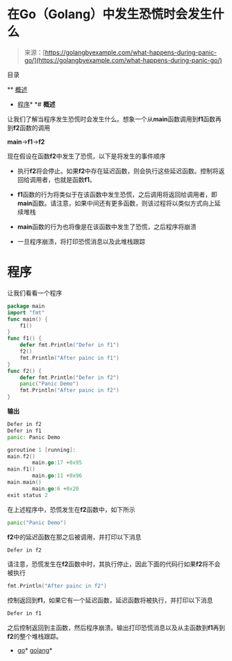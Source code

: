 <!--yml

类别: 未分类

日期: 2024-10-13 06:27:08

-->

# 在Go（Golang）中发生恐慌时会发生什么

> 来源：[https://golangbyexample.com/what-happens-during-panic-go/](https://golangbyexample.com/what-happens-during-panic-go/)

目录

**   [概述](#Overview "Overview")

+   [程序](#Program "Program")*  *# **概述**

让我们了解当程序发生恐慌时会发生什么。想象一个从**main**函数调用到**f1**函数再到**f2**函数的调用

**main**->**f1**->**f2**

现在假设在函数**f2**中发生了恐慌，以下是将发生的事件顺序

+   执行**f2**将会停止。如果**f2**中存在延迟函数，则会执行这些延迟函数。控制将返回给调用者，也就是函数**f1**。

+   **f1**函数的行为将类似于在该函数中发生恐慌，之后调用将返回给调用者，即**main**函数。请注意，如果中间还有更多函数，则该过程将以类似方式向上延续堆栈

+   **main**函数的行为也将像是在该函数中发生了恐慌，之后程序将崩溃

+   一旦程序崩溃，将打印恐慌消息以及此堆栈跟踪

# **程序**

让我们看看一个程序

```go
package main
import "fmt"
func main() {
    f1()
}
func f1() {
    defer fmt.Println("Defer in f1")
    f2()
    fmt.Println("After painc in f1")
}
func f2() {
    defer fmt.Println("Defer in f2")
    panic("Panic Demo")
    fmt.Println("After painc in f2")
}
```

**输出**

```go
Defer in f2
Defer in f1
panic: Panic Demo

goroutine 1 [running]:
main.f2()
        main.go:17 +0x95
main.f1()
        main.go:11 +0x96
main.main()
        main.go:6 +0x20
exit status 2
```

在上述程序中，恐慌发生在**f2**函数中，如下所示

```go
panic("Panic Demo")
```

**f2**中的延迟函数在那之后被调用，并打印以下消息

```go
Defer in f2
```

请注意，恐慌发生在**f2**函数中时，其执行停止，因此下面的代码行如果**f2**将不会被执行

```go
fmt.Println("After painc in f2")
```

控制返回到**f1**，如果它有一个延迟函数，延迟函数将被执行，并打印以下消息

```go
Defer in f1
```

之后控制返回到主函数，然后程序崩溃。输出打印恐慌消息以及从主函数到**f1**再到**f2**的整个堆栈跟踪。

+   [go](https://golangbyexample.com/tag/go/)*   [golang](https://golangbyexample.com/tag/golang/)*
